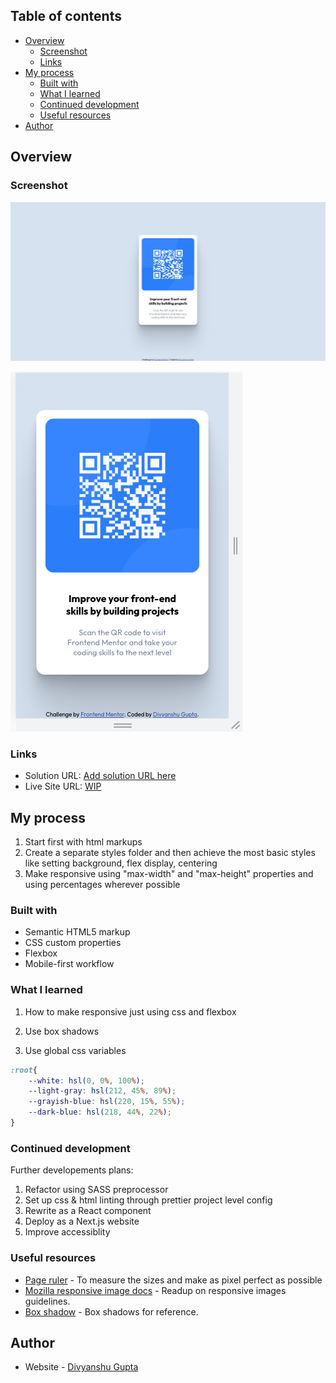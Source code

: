 ## Table of contents

- [Overview](#overview)
  - [Screenshot](#screenshot)
  - [Links](#links)
- [My process](#my-process)
  - [Built with](#built-with)
  - [What I learned](#what-i-learned)
  - [Continued development](#continued-development)
  - [Useful resources](#useful-resources)
- [Author](#author)

## Overview

### Screenshot

![Desktop Preview](screenshots/desktop.png)

![Responsive Preview](screenshots/responsive.png)

### Links

- Solution URL: [Add solution URL here](https://your-solution-url.com)
- Live Site URL: [WIP](https://your-live-site-url.com)

## My process

1. Start first with html markups 
2. Create a separate styles folder and then achieve the most basic styles like setting background, flex display, centering
3. Make responsive using "max-width" and "max-height" properties and using percentages wherever possible

### Built with

- Semantic HTML5 markup
- CSS custom properties
- Flexbox
- Mobile-first workflow


### What I learned


1. How to make responsive just using css and flexbox

2. Use box shadows

3. Use global css variables

```css
:root{
    --white: hsl(0, 0%, 100%);
    --light-gray: hsl(212, 45%, 89%);
    --grayish-blue: hsl(220, 15%, 55%);
    --dark-blue: hsl(218, 44%, 22%);
}
```

### Continued development

Further developements plans:
1. Refactor using SASS preprocessor
2. Set up css & html linting through prettier project level config
3. Rewrite as a React component
4. Deploy as a Next.js website
5. Improve accessiblity
### Useful resources

- [Page ruler](https://chrome.google.com/webstore/detail/page-ruler-redux/giejhjebcalaheckengmchjekofhhmal) - To measure the sizes and make as pixel perfect as possible
- [Mozilla responsive image docs](https://www.example.com) - Readup on responsive images guidelines.
- [Box shadow](https://css-tricks.com/almanac/properties/b/box-shadow/) - Box shadows for reference.

## Author

- Website - [Divyanshu Gupta](https://in.linkedin.com/in/dg-divyanshu-gupta)

